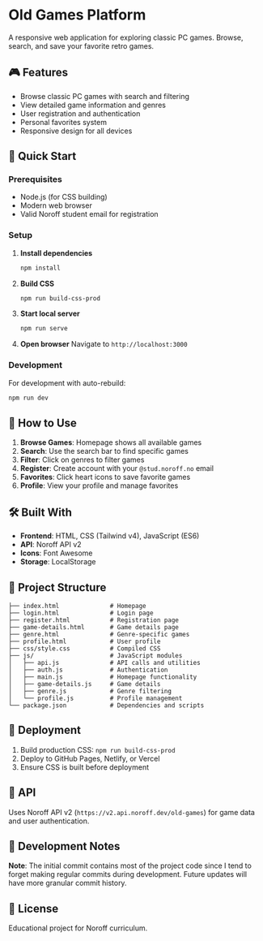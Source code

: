 # Old Games Platform

A responsive web application for exploring classic PC games. Browse, search, and save your favorite retro games.

## 🎮 Features

- Browse classic PC games with search and filtering
- View detailed game information and genres
- User registration and authentication
- Personal favorites system
- Responsive design for all devices

## 🚀 Quick Start

### Prerequisites
- Node.js (for CSS building)
- Modern web browser
- Valid Noroff student email for registration

### Setup

1. **Install dependencies**
   ```bash
   npm install
   ```

2. **Build CSS**
   ```bash
   npm run build-css-prod
   ```

3. **Start local server**
   ```bash
   npm run serve
   ```

4. **Open browser**
   Navigate to `http://localhost:3000`

### Development
For development with auto-rebuild:
```bash
npm run dev
```

## 🎯 How to Use

1. **Browse Games**: Homepage shows all available games
2. **Search**: Use the search bar to find specific games
3. **Filter**: Click on genres to filter games
4. **Register**: Create account with your `@stud.noroff.no` email
5. **Favorites**: Click heart icons to save favorite games
6. **Profile**: View your profile and manage favorites

## 🛠️ Built With

- **Frontend**: HTML, CSS (Tailwind v4), JavaScript (ES6)
- **API**: Noroff API v2
- **Icons**: Font Awesome
- **Storage**: LocalStorage

## 📁 Project Structure

```
├── index.html              # Homepage
├── login.html              # Login page  
├── register.html           # Registration page
├── game-details.html       # Game details page
├── genre.html              # Genre-specific games
├── profile.html            # User profile
├── css/style.css           # Compiled CSS
├── js/                     # JavaScript modules
│   ├── api.js              # API calls and utilities
│   ├── auth.js             # Authentication
│   ├── main.js             # Homepage functionality
│   ├── game-details.js     # Game details
│   ├── genre.js            # Genre filtering
│   └── profile.js          # Profile management
└── package.json            # Dependencies and scripts
```

## 🚀 Deployment

1. Build production CSS: `npm run build-css-prod`
2. Deploy to GitHub Pages, Netlify, or Vercel
3. Ensure CSS is built before deployment

## 📖 API

Uses Noroff API v2 (`https://v2.api.noroff.dev/old-games`) for game data and user authentication.

## 📝 Development Notes

**Note**: The initial commit contains most of the project code since I tend to forget making regular commits during development. Future updates will have more granular commit history.

## 📄 License

Educational project for Noroff curriculum. 